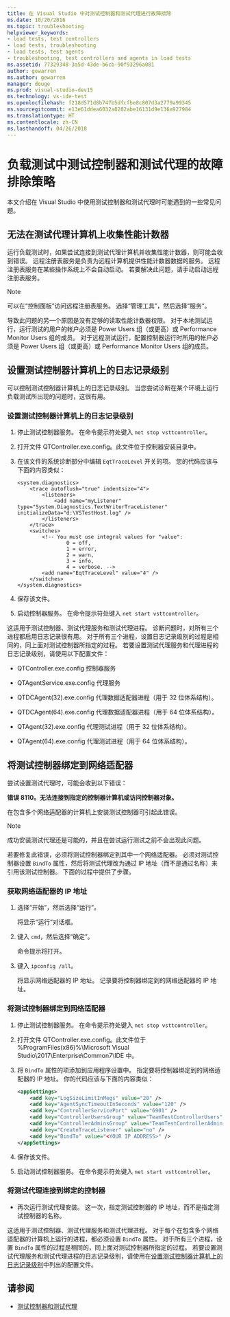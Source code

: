 ```yaml
---
title: 在 Visual Studio 中对测试控制器和测试代理进行故障排除
ms.date: 10/20/2016
ms.topic: troubleshooting
helpviewer_keywords:
- load tests, test controllers
- load tests, troubleshooting
- load tests, test agents
- troubleshooting, test controllers and agents in load tests
ms.assetid: 77329348-3a5d-43de-b6cb-90f93296a081
author: gewarren
ms.author: gewarren
manager: douge
ms.prod: visual-studio-dev15
ms.technology: vs-ide-test
ms.openlocfilehash: f218d571d8b747b5dfcfbe8c807d3a2779a99345
ms.sourcegitcommit: e13e61ddea6032a8282abe16131d9e136a927984
ms.translationtype: HT
ms.contentlocale: zh-CN
ms.lasthandoff: 04/26/2018
---
```

# <a name="strategies-for-troubleshooting-test-controllers-and-test-agents-in-load-tests"></a>负载测试中测试控制器和测试代理的故障排除策略

本文介绍在 Visual Studio 中使用测试控制器和测试代理时可能遇到的一些常见问题。

##  <a name="unable-to-collect-performance-counters-on-test-agent-computer"></a>无法在测试代理计算机上收集性能计数器

 运行负载测试时，如果尝试连接到测试代理计算机并收集性能计数器，则可能会收到错误。 远程注册表服务是负责为远程计算机提供性能计数器数据的服务。 远程注册表服务在某些操作系统上不会自动启动。 若要解决此问题，请手动启动远程注册表服务。

> [!NOTE]
> 可以在“控制面板”访问远程注册表服务。 选择“管理工具”，然后选择“服务”。


 导致此问题的另一个原因是没有足够的读取性能计数器权限。 对于本地测试运行，运行测试的用户的帐户必须是 Power Users 组（或更高）或 Performance Monitor Users 组的成员。 对于远程测试运行，配置控制器运行时所用的帐户必须是 Power Users 组（或更高）或 Performance Monitor Users 组的成员。

## <a name="setting-the-logging-level-on-a-test-controller-computer"></a>设置测试控制器计算机上的日志记录级别
 可以控制测试控制器计算机上的日志记录级别。 当您尝试诊断在某个环境上运行负载测试所出现的问题时，这很有用。

### <a name="to-set-the-logging-level-on-a-test-controller-computer"></a>设置测试控制器计算机上的日志记录级别

1.  停止测试控制器服务。 在命令提示符处键入 `net stop vsttcontroller`。

2.  打开文件 QTController.exe.config。此文件位于控制器安装目录中。

3.  在该文件的系统诊断部分中编辑 `EqtTraceLevel` 开关的项。 您的代码应该与下面的内容类似：

    ```
    <system.diagnostics>
        <trace autoflush="true" indentsize="4">
            <listeners>
                <add name="myListener" type="System.Diagnostics.TextWriterTraceListener" initializeData="d:\VSTestHost.log" />
            </listeners>
        </trace>
        <switches>
            <!-- You must use integral values for "value":
                    0 = off,
                    1 = error,
                    2 = warn,
                    3 = info,
                    4 = verbose. -->
            <add name="EqtTraceLevel" value="4" />
        </switches>
    </system.diagnostics>
    ```

4.  保存该文件。

5.  启动控制器服务。 在命令提示符处键入 `net start vsttcontroller`。

 这适用于测试控制器、测试代理服务和测试代理进程。 诊断问题时，对所有三个进程都启用日志记录很有用。 对于所有三个进程，设置日志记录级别的过程是相同的，同上面对测试控制器所指定的过程。 若要设置测试代理服务和代理进程的日志记录级别，请使用以下配置文件：

-   QTController.exe.config 控制器服务

-   QTAgentService.exe.config 代理服务

-   QTDCAgent(32).exe.config 代理数据适配器进程（用于 32 位体系结构）。

-   QTDCAgent(64).exe.config 代理数据适配器进程（用于 64 位体系结构）。

-   QTAgent(32).exe.config 代理测试进程（用于 32 位体系结构）。

-   QTAgent(64).exe.config 代理测试进程（用于 64 位体系结构）。

## <a name="binding-a-test-controller-to-a-network-adapter"></a>将测试控制器绑定到网络适配器
 尝试设置测试代理时，可能会收到以下错误：

 **错误 8110。无法连接到指定的控制器计算机或访问控制器对象。**

 在包含多个网络适配器的计算机上安装测试控制器可引起此错误。

> [!NOTE]
> 成功安装测试代理还是可能的，并且在尝试运行测试之前不会出现此问题。


 若要修复此错误，必须将测试控制器绑定到其中一个网络适配器。 必须对测试控制器设置 `BindTo` 属性，然后将测试代理改为通过 IP 地址（而不是通过名称）来引用该测试控制器。 下面的过程中提供了步骤。

### <a name="to-obtain-the-ip-address-of-the-network-adapter"></a>获取网络适配器的 IP 地址

1.  选择“开始”，然后选择“运行”。

     将显示“运行”对话框。

2.  键入 `cmd`，然后选择“确定”。

     命令提示将打开。

3.  键入 `ipconfig /all`。

     将显示网络适配器的 IP 地址。 记录要将控制器绑定到的网络适配器的 IP 地址。

### <a name="to-bind-a-test-controller-to-a-network-adapter"></a>将测试控制器绑定到网络适配器

1.  停止测试控制器服务。 在命令提示符处键入 `net stop vsttcontroller`。

2.  打开文件 QTController.exe.config。此文件位于 %ProgramFiles(x86)%\Microsoft Visual Studio\2017\Enterprise\Common7\IDE 中。

3.  将 `BindTo` 属性的项添加到应用程序设置中。 指定要将控制器绑定到的网络适配器的 IP 地址。 你的代码应该与下面的内容类似：

    ```xml
    <appSettings>
        <add key="LogSizeLimitInMegs" value="20" />
        <add key="AgentSyncTimeoutInSeconds" value="120" />
        <add key="ControllerServicePort" value="6901" />
        <add key="ControllerUsersGroup" value="TeamTestControllerUsers" />
        <add key="ControllerAdminsGroup" value="TeamTestControllerAdmins" />
        <add key="CreateTraceListener" value="no" />
        <add key="BindTo" value="<YOUR IP ADDRESS>" />
    </appSettings>
    ```

4.  保存该文件。

5.  启动测试控制器服务。 在命令提示符处键入 `net start vsttcontroller`。

### <a name="to-connect-a-test-agent-to-a-bound-controller"></a>将测试代理连接到绑定的控制器

-   再次运行测试代理安装。 这一次，指定测试控制器的 IP 地址，而不是指定测试控制器的名称。

 这适用于测试控制器、测试代理服务和测试代理进程。 对于每个在包含多个网络适配器的计算机上运行的进程，都必须设置 `BindTo` 属性。 对于所有三个进程，设置 `BindTo` 属性的过程是相同的，同上面对测试控制器所指定的过程。 若要设置测试代理服务和测试代理进程的日志记录级别，请使用在[设置测试控制器计算机上的日志记录级别](#Logging)中列出的配置文件。

## <a name="see-also"></a>请参阅

- [测试控制器和测试代理](../test/configure-test-agents-and-controllers-for-load-tests.md)